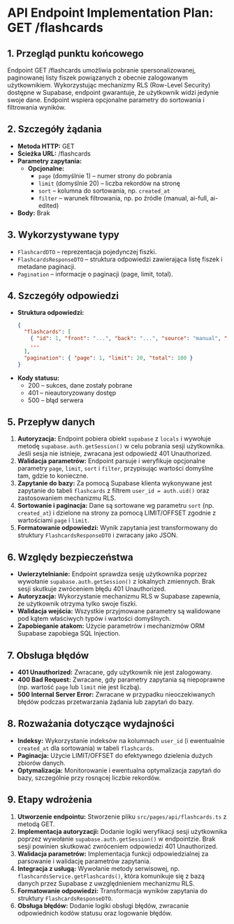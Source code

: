 # API Endpoint Implementation Plan: GET /flashcards

## 1. Przegląd punktu końcowego

Endpoint GET /flashcards umożliwia pobranie spersonalizowanej, paginowanej listy fiszek powiązanych z obecnie zalogowanym użytkownikiem. Wykorzystując mechanizmy RLS (Row-Level Security) dostępne w Supabase, endpoint gwarantuje, że użytkownik widzi jedynie swoje dane. Endpoint wspiera opcjonalne parametry do sortowania i filtrowania wyników.

## 2. Szczegóły żądania

- **Metoda HTTP:** GET
- **Ścieżka URL:** /flashcards
- **Parametry zapytania:**
  - **Opcjonalne:**
    - `page` (domyślnie 1) – numer strony do pobrania
    - `limit` (domyślnie 20) – liczba rekordów na stronę
    - `sort` – kolumna do sortowania, np. `created_at`
    - `filter` – warunek filtrowania, np. po źródle (manual, ai-full, ai-edited)
- **Body:** Brak

## 3. Wykorzystywane typy

- `FlashcardDTO` – reprezentacja pojedynczej fiszki.
- `FlashcardsResponseDTO` – struktura odpowiedzi zawierająca listę fiszek i metadane paginacji.
- `Pagination` – informacje o paginacji (page, limit, total).

## 4. Szczegóły odpowiedzi

- **Struktura odpowiedzi:**
  ```json
  {
    "flashcards": [
      { "id": 1, "front": "...", "back": "...", "source": "manual", "created_at": "..." },
      ...
    ],
    "pagination": { "page": 1, "limit": 20, "total": 100 }
  }
  ```
- **Kody statusu:**
  - 200 – sukces, dane zostały pobrane
  - 401 – nieautoryzowany dostęp
  - 500 – błąd serwera

## 5. Przepływ danych

1. **Autoryzacja:** Endpoint pobiera obiekt `supabase` z `locals` i wywołuje metodę `supabase.auth.getSession()` w celu pobrania sesji użytkownika. Jeśli sesja nie istnieje, zwracana jest odpowiedź 401 Unauthorized.
2. **Walidacja parametrów:** Endpoint parsuje i weryfikuje opcjonalne parametry `page`, `limit`, `sort` i `filter`, przypisując wartości domyślne tam, gdzie to konieczne.
3. **Zapytanie do bazy:** Za pomocą Supabase klienta wykonywane jest zapytanie do tabeli `flashcards` z filtrem `user_id = auth.uid()` oraz zastosowaniem mechanizmu RLS.
4. **Sortowanie i paginacja:** Dane są sortowane wg parametru `sort` (np. `created_at`) i dzielone na strony za pomocą LIMIT/OFFSET zgodnie z wartościami `page` i `limit`.
5. **Formatowanie odpowiedzi:** Wynik zapytania jest transformowany do struktury `FlashcardsResponseDTO` i zwracany jako JSON.

## 6. Względy bezpieczeństwa

- **Uwierzytelnianie:** Endpoint sprawdza sesję użytkownika poprzez wywołanie `supabase.auth.getSession()` z lokalnych zmiennych. Brak sesji skutkuje zwróceniem błędu 401 Unauthorized.
- **Autoryzacja:** Wykorzystanie mechanizmu RLS w Supabase zapewnia, że użytkownik otrzyma tylko swoje fiszki.
- **Walidacja wejścia:** Wszystkie przyjmowane parametry są walidowane pod kątem właściwych typów i wartości domyślnych.
- **Zapobieganie atakom:** Użycie parametrów i mechanizmów ORM Supabase zapobiega SQL Injection.

## 7. Obsługa błędów

- **401 Unauthorized:** Zwracane, gdy użytkownik nie jest zalogowany.
- **400 Bad Request:** Zwracane, gdy parametry zapytania są niepoprawne (np. wartość `page` lub `limit` nie jest liczbą).
- **500 Internal Server Error:** Zwracane w przypadku nieoczekiwanych błędów podczas przetwarzania żądania lub zapytań do bazy.

## 8. Rozważania dotyczące wydajności

- **Indeksy:** Wykorzystanie indeksów na kolumnach `user_id` (i ewentualnie `created_at` dla sortowania) w tabeli `flashcards`.
- **Paginacja:** Użycie LIMIT/OFFSET do efektywnego dzielenia dużych zbiorów danych.
- **Optymalizacja:** Monitorowanie i ewentualna optymalizacja zapytań do bazy, szczególnie przy rosnącej liczbie rekordów.

## 9. Etapy wdrożenia

1. **Utworzenie endpointu:** Stworzenie pliku `src/pages/api/flashcards.ts` z metodą GET.
2. **Implementacja autoryzacji:** Dodanie logiki weryfikacji sesji użytkownika poprzez wywołanie `supabase.auth.getSession()` w endpointzie. Brak sesji powinien skutkować zwróceniem odpowiedzi 401 Unauthorized.
3. **Walidacja parametrów:** Implementacja funkcji odpowiedzialnej za parsowanie i walidację parametrów zapytania.
4. **Integracja z usługą:** Wywołanie metody serwisowej, np. `flashcardsService.getFlashcards()`, która komunikuje się z bazą danych przez Supabase z uwzględnieniem mechanizmu RLS.
5. **Formatowanie odpowiedzi:** Transformacja wyników zapytania do struktury `FlashcardsResponseDTO`.
6. **Obsługa błędów:** Dodanie logiki obsługi błędów, zwracanie odpowiednich kodów statusu oraz logowanie błędów.
